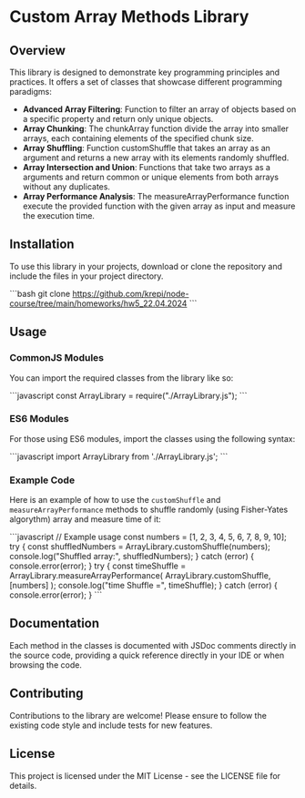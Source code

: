 # Custom Array Methods Library

## Overview

This library is designed to demonstrate key programming principles and practices. It offers a set of classes that showcase different programming paradigms:

- **Advanced Array Filtering**: Function to filter an array of objects based on a specific property and return only unique objects.
- **Array Chunking**: The chunkArray function  divide the array into smaller arrays, each containing elements of the specified chunk size.
- **Array Shuffling**: Function customShuffle that takes an array as an argument and returns a new array with its elements randomly shuffled.
- **Array Intersection and Union**: Functions that take two arrays as a arguments and return common or  unique elements from both arrays without any duplicates.
- **Array Performance Analysis**: The measureArrayPerformance function  execute the provided function with the given array as input and measure the execution time.

## Installation

To use this library in your projects, download or clone the repository and include the files in your project directory.

\```bash
git clone https://github.com/krepi/node-course/tree/main/homeworks/hw5_22.04.2024
\```

## Usage

### CommonJS Modules

You can import the required classes from the library like so:

\```javascript
const ArrayLibrary = require("./ArrayLibrary.js");
\```

### ES6 Modules

For those using ES6 modules, import the classes using the following syntax:

\```javascript
import ArrayLibrary from './ArrayLibrary.js';
\```

### Example Code

Here is an example of how to use the `customShuffle` and `measureArrayPerformance` methods to shuffle randomly (using Fisher-Yates algorythm) array and measure time of it:

\```javascript
  // Example usage
  const numbers = [1, 2, 3, 4, 5, 6, 7, 8, 9, 10];
  try {
     const shuffledNumbers = ArrayLibrary.customShuffle(numbers);
     console.log("Shuffled array:", shuffledNumbers);
  } catch (error) {
    console.error(error);
  }
   try {
    const timeShuffle = ArrayLibrary.measureArrayPerformance(
    ArrayLibrary.customShuffle,
    [numbers]
  );
   console.log("time Shuffle =", timeShuffle);
  } catch (error) {
    console.error(error);
  }
\```

## Documentation

Each method in the classes is documented with JSDoc comments directly in the source code, providing a quick reference directly in your IDE or when browsing the code.

## Contributing

Contributions to the library are welcome! Please ensure to follow the existing code style and include tests for new features.

## License

This project is licensed under the MIT License - see the LICENSE file for details.